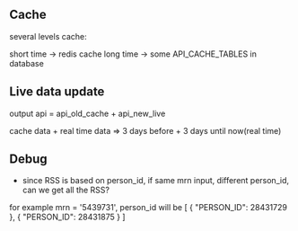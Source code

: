 ## Cache

several levels cache:

short time -> redis cache
long  time -> some API_CACHE_TABLES in database

## Live data update
output api = api_old_cache + api_new_live

cache data + real time data => 
3 days before + 3 days until now(real time)


## Debug

* since RSS is based on person_id, if same mrn input, different person_id, can we get all the RSS?

for example mrn = '5439731', person_id will be 
[
    {
        "PERSON_ID": 28431729
    },
    {
        "PERSON_ID": 28431875
    }
]
